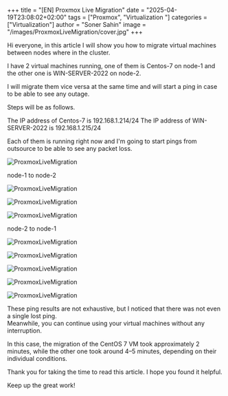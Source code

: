 +++
title = "[EN] Proxmox Live Migration"
date = "2025-04-19T23:08:02+02:00"
tags = ["Proxmox", "Virtualization "]
categories = ["Virtualization"]
author = "Soner Sahin"
image = "/images/ProxmoxLiveMigration/cover.jpg"
+++

Hi everyone, in this article I will show you how to migrate virtual machines between nodes where in the cluster.

I have 2 virtual machines running, one of them is Centos-7 on node-1 and the other one is WIN-SERVER-2022 on node-2.

I will migrate them vice versa at the same time and will start a ping in case to be able to see any outage.

Steps will be as follows.

The IP address of Centos-7 is 192.168.1.214/24
The IP address of WIN-SERVER-2022 is 192.168.1.215/24

Each of them is running right now and I'm going to start pings from outsource to be able to see any packet loss.

![ProxmoxLiveMigration](/images/ProxmoxLiveMigration/6.png)

node-1 to node-2

![ProxmoxLiveMigration](/images/ProxmoxLiveMigration/1.jpg)

![ProxmoxLiveMigration](/images/ProxmoxLiveMigration/2.png)

![ProxmoxLiveMigration](/images/ProxmoxLiveMigration/3.png)

node-2 to node-1

![ProxmoxLiveMigration](/images/ProxmoxLiveMigration/4.png)

![ProxmoxLiveMigration](/images/ProxmoxLiveMigration/5.png)

![ProxmoxLiveMigration](/images/ProxmoxLiveMigration/7.png)

![ProxmoxLiveMigration](/images/ProxmoxLiveMigration/8.png)

![ProxmoxLiveMigration](/images/ProxmoxLiveMigration/9.png)

These ping results are not exhaustive, but I noticed that there was not even a single lost ping.  
Meanwhile, you can continue using your virtual machines without any interruption.

In this case, the migration of the CentOS 7 VM took approximately 2 minutes, while the other one took around 4–5 minutes, depending on their individual conditions.

Thank you for taking the time to read this article. I hope you found it helpful.

Keep up the great work!